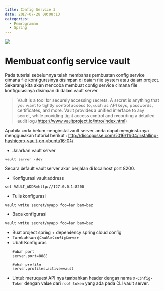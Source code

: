 ```yaml
---
title: Config Service 3
date: 2017-07-28 09:08:13
categories:
  - Pemrograman
  - Spring
---
```


![](https://stocklogos-pd.s3.amazonaws.com/styles/logo-medium-alt/logos/image/1398937767-b70129ba6592929d32c0337c3eea2880.png?itok=NBZRaOhz)

# Membuat config service vault

Pada tutorial sebelumnya telah membahas pembuatan config service dimana file konfigurasinya disimpan di dalam file system atau dalam project. Sekarang kita akan mencoba membuat config service dimana file konfigurasinya disimpan di dalam vault server.

> Vault is a tool for securely accessing secrets. A secret is anything that you want to tightly control access to, such as API keys, passwords, certificates, and more. Vault provides a unified interface to any secret, while providing tight access control and recording a detailed audit log.(https://www.vaultproject.io/intro/index.html)

Apabila anda belum menginstal vault server, anda dapat menginstalnya menggunakan tutorial berikut : http://discoposse.com/2016/11/04/installing-hashicorp-vault-on-ubuntu16-04/

- Jalankan vault server
```
vault server -dev
```
Secara default vault server akan berjalan di localhost port 8200.

- Konfigurasi vault address
```
set VAULT_ADDR=http://127.0.0.1:8200
```

- Tulis konfigurasi
```
vault write secret/myapp foo=bar bam=baz
```

- Baca konfigurasi
```
vault write secret/myapp foo=bar bam=baz
```

- Buat project spring + dependency spring cloud config
- Tambahkan `@EnableConfigServer`
- Ubah Konfigurasi
  ```
  #ubah port
  server.port=8888

  #ubah profile
  server.profiles.active=vault
  ```
- Untuk meruquest API nya tambahkan header dengan nama `X-Config-Token` dengan value dari `root token` yang ada pada CLI vault server.
